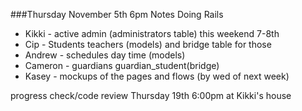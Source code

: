 ###Thursday November 5th 6pm Notes
Doing Rails
- Kikki - active admin (administrators table) this weekend 7-8th
- Cip - Students teachers (models) and bridge table for those 
- Andrew - schedules day time (models)
- Cameron - guardians guardian_student(bridge)
- Kasey - mockups of the pages and flows (by wed of next week)

progress check/code review Thursday 19th 6:00pm at Kikki's house
